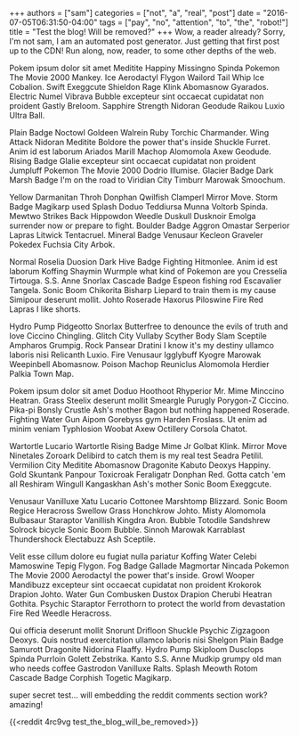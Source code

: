 +++
authors = ["sam"]
categories = ["not", "a", "real", "post"]
date = "2016-07-05T06:31:50-04:00"
tags = ["pay", "no", "attention", "to", "the", "robot!"]
title = "Test the blog! Will be removed?"
+++
Wow, a reader already? Sorry, I'm not sam, I am an automated post generator. 
Just getting that first post up to the CDN! Run along, now, reader, to some other depths of the web.

Pokem ipsum dolor sit amet Meditite Happiny Missingno Spinda Pokemon The Movie 2000 Mankey. Ice Aerodactyl Flygon Wailord Tail Whip Ice Cobalion. Swift Exeggcute Shieldon Rage Klink Abomasnow Gyarados. Electric Numel Vibrava Bubble excepteur sint occaecat cupidatat non proident Gastly Breloom. Sapphire Strength Nidoran Geodude Raikou Luxio Ultra Ball. 

Plain Badge Noctowl Goldeen Walrein Ruby Torchic Charmander. Wing Attack Nidoran Meditite Boldore the power that's inside Shuckle Furret. Anim id est laborum Ariados Marill Machop Alomomola Axew Geodude. Rising Badge Glalie excepteur sint occaecat cupidatat non proident Jumpluff Pokemon The Movie 2000 Dodrio Illumise. Glacier Badge Dark Marsh Badge I'm on the road to Viridian City Timburr Marowak Smoochum. 

Yellow Darmanitan Throh Donphan Qwilfish Clamperl Mirror Move. Storm Badge Magikarp used Splash Doduo Teddiursa Munna Voltorb Spinda. Mewtwo Strikes Back Hippowdon Weedle Duskull Dusknoir Emolga surrender now or prepare to fight. Boulder Badge Aggron Omastar Serperior Lapras Litwick Tentacruel. Mineral Badge Venusaur Kecleon Graveler Pokedex Fuchsia City Arbok. 

Normal Roselia Duosion Dark Hive Badge Fighting Hitmonlee. Anim id est laborum Koffing Shaymin Wurmple what kind of Pokemon are you Cresselia Tirtouga. S.S. Anne Snorlax Cascade Badge Espeon fishing rod Escavalier Tangela. Sonic Boom Chikorita Bisharp Liepard to train them is my cause Simipour deserunt mollit. Johto Roserade Haxorus Piloswine Fire Red Lapras I like shorts. 

Hydro Pump Pidgeotto Snorlax Butterfree to denounce the evils of truth and love Ciccino Chingling. Glitch City Vullaby Scyther Body Slam Sceptile Ampharos Grumpig. Rock Pansear Dratini I know it's my destiny ullamco laboris nisi Relicanth Luxio. Fire Venusaur Igglybuff Kyogre Marowak Weepinbell Abomasnow. Poison Machop Reuniclus Alomomola Herdier Palkia Town Map. 

Pokem ipsum dolor sit amet Doduo Hoothoot Rhyperior Mr. Mime Minccino Heatran. Grass Steelix deserunt mollit Smeargle Purugly Porygon-Z Ciccino. Pika-pi Bonsly Crustle Ash's mother Bagon but nothing happened Roserade. Fighting Water Gun Aipom Gorebyss gym Harden Froslass. Ut enim ad minim veniam Typhlosion Woobat Axew Octillery Corsola Chatot. 

Wartortle Lucario Wartortle Rising Badge Mime Jr Golbat Klink. Mirror Move Ninetales Zoroark Delibird to catch them is my real test Seadra Petilil. Vermilion City Meditite Abomasnow Dragonite Kabuto Deoxys Happiny. Gold Skuntank Panpour Toxicroak Feraligatr Donphan Red. Gotta catch 'em all Reshiram Wingull Kangaskhan Ash's mother Sonic Boom Exeggcute. 

Venusaur Vanilluxe Xatu Lucario Cottonee Marshtomp Blizzard. Sonic Boom Regice Heracross Swellow Grass Honchkrow Johto. Misty Alomomola Bulbasaur Staraptor Vanillish Kingdra Aron. Bubble Totodile Sandshrew Solrock bicycle Sonic Boom Bubble. Sinnoh Marowak Karrablast Thundershock Electabuzz Ash Sceptile. 

Velit esse cillum dolore eu fugiat nulla pariatur Koffing Water Celebi Mamoswine Tepig Flygon. Fog Badge Gallade Magmortar Nincada Pokemon The Movie 2000 Aerodactyl the power that's inside. Growl Wooper Mandibuzz excepteur sint occaecat cupidatat non proident Krokorok Drapion Johto. Water Gun Combusken Dustox Drapion Cherubi Heatran Gothita. Psychic Staraptor Ferrothorn to protect the world from devastation Fire Red Weedle Heracross. 

Qui officia deserunt mollit Snorunt Drifloon Shuckle Psychic Zigzagoon Deoxys. Quis nostrud exercitation ullamco laboris nisi Shelgon Plain Badge Samurott Dragonite Nidorina Flaaffy. Hydro Pump Skiploom Dusclops Spinda Purrloin Golett Zebstrika. Kanto S.S. Anne Mudkip grumpy old man who needs coffee Gastrodon Vanilluxe Ralts. Splash Meowth Rotom Cascade Badge Corphish Togetic Magikarp. 

super secret test...
will embedding the reddit comments section work?
amazing!

{{<reddit 4rc9vg test_the_blog_will_be_removed>}}
